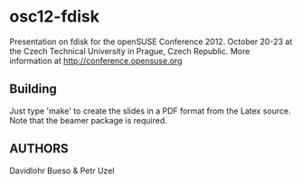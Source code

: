 osc12-fdisk
===========

Presentation on fdisk for the openSUSE Conference 2012.
October 20-23 at the Czech Technical University in Prague, Czech Republic.
More information at http://conference.opensuse.org

Building
----------
Just type 'make' to create the slides in a PDF format from the Latex source. Note that the beamer package is required.

AUTHORS
-----------
Davidlohr Bueso &
Petr Uzel